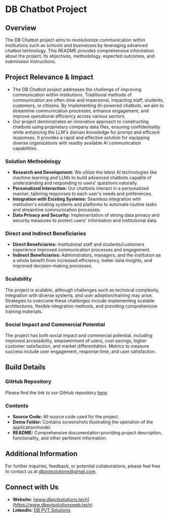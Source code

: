 # DB Chatbot Project

## Overview
The DB Chatbot project aims to revolutionize communication within institutions such as schools and businesses by leveraging advanced chatbot technology. This README provides comprehensive information about the project, its objectives, methodology, expected outcomes, and submission instructions.

## Project Relevance & Impact
- The DB Chatbot project addresses the challenge of improving communication within institutions. Traditional methods of communication are often slow and impersonal, impacting staff, students, customers, or citizens. By implementing AI-powered chatbots, we aim to streamline communication processes, enhance engagement, and improve operational efficiency across various sectors.
- Our project demonstrates an innovative approach to constructing chatbots using proprietary company data files, ensuring confidentiality while enhancing the LLM's domain knowledge for prompt and efficient responses. It provides a rapid and effective solution for equipping diverse organizations with readily available AI communication capabilities.

### Solution Methodology
- **Research and Development:** We utilize the latest AI technologies like machine learning and LLMs to build advanced chatbots capable of understanding and responding to users' questions naturally.
- **Personalized Interaction:** Our chatbots interact in a personalized manner, tailoring responses to each user's needs and preferences.
- **Integration with Existing Systems:** Seamless integration with institution's existing systems and platforms to automate routine tasks and streamline communication processes.
- **Data Privacy and Security:** Implementation of strong data privacy and security measures to protect users' information and institutional data.

### Direct and Indirect Beneficiaries
- **Direct Beneficiaries:** Institutional staff and students/customers experience improved communication processes and engagement.
- **Indirect Beneficiaries:** Administrators, managers, and the institution as a whole benefit from increased efficiency, better data insights, and improved decision-making processes.

### Scalability
The project is scalable, although challenges such as technical complexity, integration with diverse systems, and user adoption/training may arise. Strategies to overcome these challenges include implementing scalable architectures, flexible integration methods, and providing comprehensive training materials.

### Social Impact and Commercial Potential
The project has both social impact and commercial potential, including improved accessibility, empowerment of users, cost savings, higher customer satisfaction, and market differentiation. Metrics to measure success include user engagement, response time, and user satisfaction.

## Build Details
### GitHub Repository
Please find the link to our GitHub repository [here]([https://github.com/DbPVTSolutions/The-DB-Chatbot]).

### Contents
- **Source Code:** All source code used for the project.
- **Demo Folder:** Contains screenshots illustrating the operation of the application/model.
- **README:** Comprehensive documentation providing project description, functionality, and other pertinent information.

## Additional Information
For further inquiries, feedback, or potential collaborations, please feel free to contact us at [dbpvtsolutions@gmail.com](mailto:dbpvtsolutions@gmail.com).

## Connect with Us
- **Website:** [www.dbpvtsolutions.tech](https://www.dbpvtsolutionsweb.tech)
- **LinkedIn:** [DB PVT Solutions](https://www.linkedin.com/company/db-pvt-solutions)
